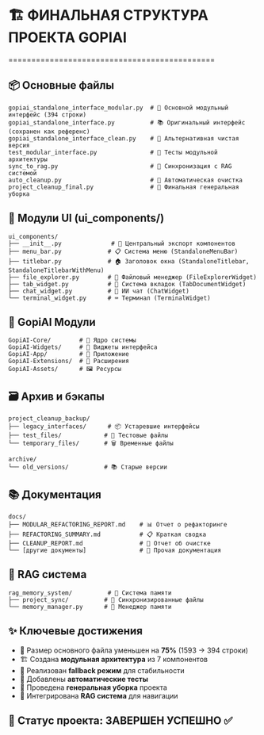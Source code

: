 # 🏗️ ФИНАЛЬНАЯ СТРУКТУРА ПРОЕКТА GOPIAI
=============================================

## 📦 Основные файлы
```
gopiai_standalone_interface_modular.py  # 🚀 Основной модульный интерфейс (394 строки)
gopiai_standalone_interface.py          # 📚 Оригинальный интерфейс (сохранен как референс)
gopiai_standalone_interface_clean.py    # 🧹 Альтернативная чистая версия
test_modular_interface.py               # 🧪 Тесты модульной архитектуры
sync_to_rag.py                          # 🔄 Синхронизация с RAG системой
auto_cleanup.py                         # 🧹 Автоматическая очистка
project_cleanup_final.py                # 🧽 Финальная генеральная уборка
```

## 🎨 Модули UI (ui_components/)
```
ui_components/
├── __init__.py              # 🎯 Центральный экспорт компонентов
├── menu_bar.py             # 📋 Система меню (StandaloneMenuBar)
├── titlebar.py             # 🏠 Заголовок окна (StandaloneTitlebar, StandaloneTitlebarWithMenu)
├── file_explorer.py        # 📁 Файловый менеджер (FileExplorerWidget)
├── tab_widget.py           # 📑 Система вкладок (TabDocumentWidget)
├── chat_widget.py          # 💬 ИИ чат (ChatWidget)
└── terminal_widget.py      # ⌨️ Терминал (TerminalWidget)
```

## 🎯 GopiAI Модули
```
GopiAI-Core/        # 🧠 Ядро системы
GopiAI-Widgets/     # 🎨 Виджеты интерфейса
GopiAI-App/         # 📱 Приложение
GopiAI-Extensions/  # 🔌 Расширения
GopiAI-Assets/      # 🖼️ Ресурсы
```

## 🗃️ Архив и бэкапы
```
project_cleanup_backup/
├── legacy_interfaces/      # 📦 Устаревшие интерфейсы
├── test_files/            # 🧪 Тестовые файлы
└── temporary_files/       # 🗑️ Временные файлы

archive/
└── old_versions/          # 📚 Старые версии
```

## 📚 Документация
```
docs/
├── MODULAR_REFACTORING_REPORT.md    # 📊 Отчет о рефакторинге
├── REFACTORING_SUMMARY.md           # 📋 Краткая сводка
├── CLEANUP_REPORT.md                # 🧹 Отчет об очистке
└── [другие документы]               # 📄 Прочая документация
```

## 🧠 RAG система
```
rag_memory_system/          # 🧠 Система памяти
├── project_sync/          # 🔄 Синхронизированные файлы
└── memory_manager.py      # 🧮 Менеджер памяти
```

## ✨ Ключевые достижения
- 📏 Размер основного файла уменьшен на **75%** (1593 → 394 строки)
- 🏗️ Создана **модульная архитектура** из 7 компонентов
- 🔄 Реализован **fallback режим** для стабильности
- 🧪 Добавлены **автоматические тесты**
- 🧹 Проведена **генеральная уборка** проекта
- 🧠 Интегрирована **RAG система** для навигации

## 🎯 Статус проекта: ЗАВЕРШЕН УСПЕШНО ✅
